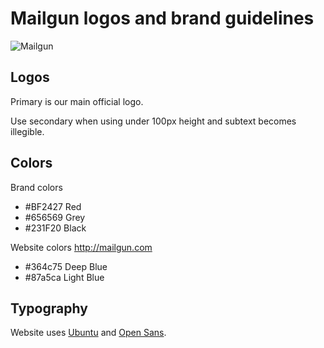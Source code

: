 Mailgun logos and brand guidelines
=====

![Mailgun](https://raw.github.com/mailgun/media/master/Mailgun_Primary.png)

Logos
-----

Primary is our main official logo.

Use secondary when using under 100px height and subtext becomes illegible.

Colors
------

Brand colors

* #BF2427 Red
* #656569 Grey
* #231F20 Black

Website colors
http://mailgun.com

* #364c75 Deep Blue
* #87a5ca Light Blue

Typography
----------

Website uses <a href="http://www.google.com/fonts/specimen/Ubuntu">Ubuntu</a> and <a href="http://www.google.com/fonts/specimen/Open+Sans">Open Sans</a>.
